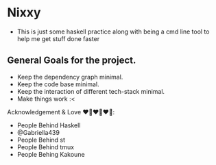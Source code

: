 # Nixxy

- This is just some haskell practice along with being a cmd line tool to help me get stuff done faster


## General Goals for the project.
- Keep the dependency graph minimal.
- Keep the code base minimal.
- Keep the interaction of different tech-stack minimal.
- Make things work :<


Acknowledgement & Love ❤️‍🔥❤️‍🔥❤️‍🔥:
- People Behind Haskell
- @Gabriella439
- People Behind st
- People Behind tmux
- People Behing Kakoune
